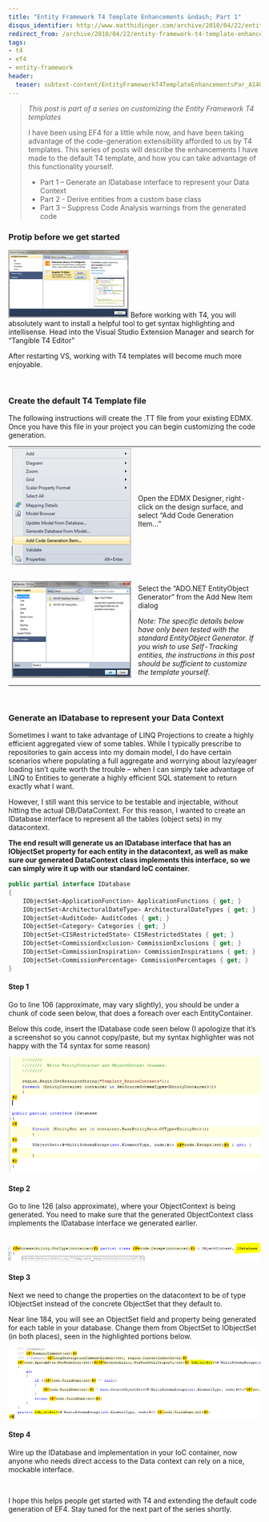 ```yaml
---
title: "Entity Framework T4 Template Enhancements &ndash; Part 1"
disqus_identifier: http://www.matthidinger.com/archive/2010/04/22/entity-framework-t4-template-enhancements-ndash-part-1.aspx
redirect_from: /archive/2010/04/22/entity-framework-t4-template-enhancements-ndash-part-1.aspx/
tags: 
- t4
- ef4
- entity-framework
header:
  teaser: subtext-content/EntityFrameworkT4TemplateEnhancementsPar_A140/image_thumb.png
---
```

> *This post is part of a series on customizing the Entity Framework T4 templates*
>
> I have been using EF4 for a little while now, and have been taking advantage of the code-generation extensibility afforded to us by T4 templates. This series of posts will describe the enhancements I have made to the default T4 template, and how you can take advantage of this functionality yourself.
>
> -   Part 1 – Generate an IDatabase interface to represent your Data Context
> -   Part 2 - Derive entities from a custom base class
> -   Part 3 – Suppress Code Analysis warnings from the generated code

### Protip before we get started

![](/images/subtext-content/EntityFrameworkT4TemplateEnhancementsPar_A140/image_thumb.png)
Before working with T4, you will absolutely want to install a helpful tool to get syntax highlighting and intellisense. Head into the Visual Studio Extension Manager and search for “Tangible T4 Editor”

After restarting VS, working with T4 templates will become much more enjoyable.

 

### Create the default T4 Template file

The following instructions will create the .TT file from your existing EDMX. Once you have this file in your project you can begin customizing the code generation.

<table>
<colgroup>
<col width="50%" />
<col width="50%" />
</colgroup>
<tbody>
<tr class="odd">
<td><a href="/images/subtext-content/EntityFrameworkT4TemplateEnhancementsPar_A140/image_3.png"><img src="/images/subtext-content/EntityFrameworkT4TemplateEnhancementsPar_A140/image_thumb_3.png" title="image" alt="image" width="240" height="233" /></a> </td>
<td>Open the EDMX Designer, right-click on the design surface, and select “Add Code Generation Item…”</td>
</tr>
<tr class="even">
<td><a href="/images/subtext-content/EntityFrameworkT4TemplateEnhancementsPar_A140/image_4.png"><img src="/images/subtext-content/EntityFrameworkT4TemplateEnhancementsPar_A140/image_thumb_4.png" title="image" alt="image" width="343" height="193" /></a></td>
<td><p>Select the “ADO.NET EntityObject Generator” from the Add New Item dialog</p>
<p><em>Note: The specific details below have only been tested with the standard EntityObject Generator. If you wish to use Self-Tracking entities, the instructions in this post should be sufficient to customize the template yourself.</em></p></td>
</tr>
</tbody>
</table>

 

### Generate an IDatabase to represent your Data Context

Sometimes I want to take advantage of LINQ Projections to create a highly efficient aggregated view of some tables. While I typically prescribe to repositories to gain access into my domain model, I do have certain scenarios where populating a full aggregate and worrying about lazy/eager loading isn’t quite worth the trouble – when I can simply take advantage of LINQ to Entities to generate a highly efficient SQL statement to return exactly what I want.

However, I still want this service to be testable and injectable, without hitting the actual DB/DataContext. For this reason, I wanted to create an IDatabase interface to represent all the tables (object sets) in my datacontext.

**The end result will generate us an IDatabase interface that has an IObjectSet property for each entity in the datacontext, as well as make sure our generated DataContext class implements this interface, so we can simply wire it up with our standard IoC container.**

```csharp
public partial interface IDatabase
{
    IObjectSet<ApplicationFunction> ApplicationFunctions { get; }
    IObjectSet<ArchitecturalDateType> ArchitecturalDateTypes { get; }
    IObjectSet<AuditCode> AuditCodes { get; }
    IObjectSet<Category> Categories { get; }
    IObjectSet<CISRestrictedState> CISRestrictedStates { get; }
    IObjectSet<CommissionExclusion> CommissionExclusions { get; }
    IObjectSet<CommissionInspiration> CommissionInspirations { get; }
    IObjectSet<CommissionPercentage> CommissionPercentages { get; }
}
```

#### Step 1

Go to line 106 (approximate, may vary slightly), you should be under a chunk of code seen below, that does a foreach over each EntityContainer.

Below this code, insert the IDatabase code seen below (I apologize that it’s a screenshot so you cannot copy/paste, but my syntax highlighter was not happy with the T4 syntax for some reason)

![](/images/subtext-content/EntityFrameworkT4TemplateEnhancementsPar_A140/image_thumb_5.png)


#### Step 2

Go to line 126 (also approximate), where your ObjectContext is being generated. You need to make sure that the generated ObjectContext class implements the IDatabase interface we generated earlier.

 ![](/images/subtext-content/EntityFrameworkT4TemplateEnhancementsPar_A140/image_thumb_6.png)


#### Step 3

Next we need to change the properties on the datacontext to be of type IObjectSet instead of the concrete ObjectSet that they default to.

Near line 184, you will see an ObjectSet field and property being generated for each table in your database. Change them from ObjectSet to IObjectSet (in both places), seen in the highlighted portions below.

![](/images/subtext-content/EntityFrameworkT4TemplateEnhancementsPar_A140/image_thumb_7.png)


#### Step 4

Wire up the IDatabase and implementation in your IoC container, now anyone who needs direct access to the Data context can rely on a nice, mockable interface.

 

I hope this helps people get started with T4 and extending the default code generation of EF4. Stay tuned for the next part of the series shortly.

 

